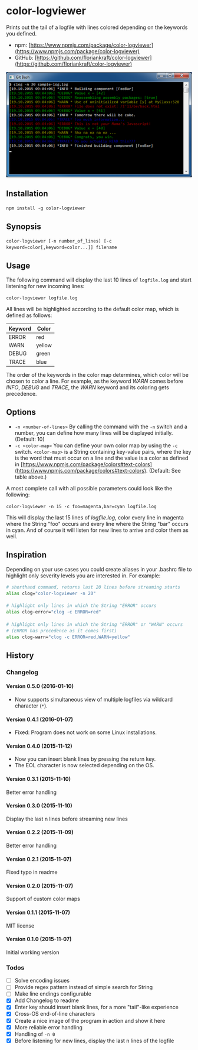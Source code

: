 # color-logviewer

Prints out the tail of a logfile with lines colored depending on the keywords you defined.

* npm: [https://www.npmjs.com/package/color-logviewer](https://www.npmjs.com/package/color-logviewer)
* GitHub: [https://github.com/floriankraft/color-logviewer](https://github.com/floriankraft/color-logviewer)

![color-logviewer in action](https://raw.githubusercontent.com/floriankraft/color-logviewer/master/color-logviewer.png)

## Installation

`npm install -g color-logviewer`

## Synopsis

`color-logviewer [-n number_of_lines] [-c keyword=color[,keyword=color...]] filename`

## Usage

The following command will display the last 10 lines of `logfile.log` and start listening for new incoming lines:

`color-logviewer logfile.log`

All lines will be highlighted according to the default color map, which is defined as follows:

| Keyword | Color   |
| ------- | ------- |
| ERROR   | red     |
| WARN    | yellow  |
| DEBUG   | green   |
| TRACE   | blue    |

The order of the keywords in the color map determines, which color will be chosen to color a line. For example, as the
keyword _WARN_ comes before _INFO_, _DEBUG_ and _TRACE_, the _WARN_ keyword and its coloring gets precedence.

## Options

* `-n <number-of-lines>` By calling the command with the `-n` switch and a number, you can define how many lines will
be displayed initially. (Default: 10)
* `-c <color-map>` You can define your own color map by using the `-c` switch. `<color-map>` is a String containing
key-value pairs, where the key is the word that must occur on a line and the value is a color as defined in
[https://www.npmjs.com/package/colors#text-colors](https://www.npmjs.com/package/colors#text-colors). (Default: See table
above.)

A most complete call with all possible parameters could look like the following:

`color-logviewer -n 15 -c foo=magenta,bar=cyan logfile.log`

This will display the last 15 lines of _logfile.log_, color every line in magenta where the String "foo" occurs and
every line where the String "bar" occurs in cyan. And of course it will listen for new lines to arrive and color them as
well.

## Inspiration

Depending on your use cases you could create aliases in your .bashrc file to highlight only severity levels you are
interested in. For example:

```bash
# shorthand command, returns last 20 lines before streaming starts
alias clog="color-logviewer -n 20"

# highlight only lines in which the String "ERROR" occurs
alias clog-error="clog -c ERROR=red"

# highlight only lines in which the String "ERROR" or "WARN" occurs
# (ERROR has precedence as it comes first)
alias clog-warn="clog -c ERROR=red,WARN=yellow"
```

## History

### Changelog

#### Version 0.5.0 (2016-01-10)
* Now supports simultaneous view of multiple logfiles via wildcard character (`*`).

#### Version 0.4.1 (2016-01-07)
* Fixed: Program does not work on some Linux installations.

#### Version 0.4.0 (2015-11-12)
* Now you can insert blank lines by pressing the return key.
* The EOL character is now selected depending on the OS.

#### Version 0.3.1 (2015-11-10)
Better error handling

#### Version 0.3.0 (2015-11-10)
Display the last n lines before streaming new lines

#### Version 0.2.2 (2015-11-09)
Better error handling

#### Version 0.2.1 (2015-11-07)
Fixed typo in readme

#### Version 0.2.0 (2015-11-07)
Support of custom color maps

#### Version 0.1.1 (2015-11-07)
MIT license

#### Version 0.1.0 (2015-11-07)
Initial working version

### Todos

* [ ] Solve encoding issues
* [ ] Provide regex pattern instead of simple search for String
* [ ] Make line endings configurable
* [x] Add Changelog to readme
* [x] Enter key should insert blank lines, for a more "tail"-like experience
* [x] Cross-OS end-of-line characters
* [x] Create a nice image of the program in action and show it here
* [x] More reliable error handling
* [x] Handling of `-n 0`
* [x] Before listening for new lines, display the last n lines of the logfile
